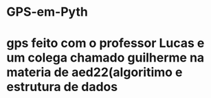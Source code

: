 # GPS-em-Pyth

# gps feito com o professor Lucas e um colega chamado guilherme na materia de aed22(algoritimo e estrutura de dados